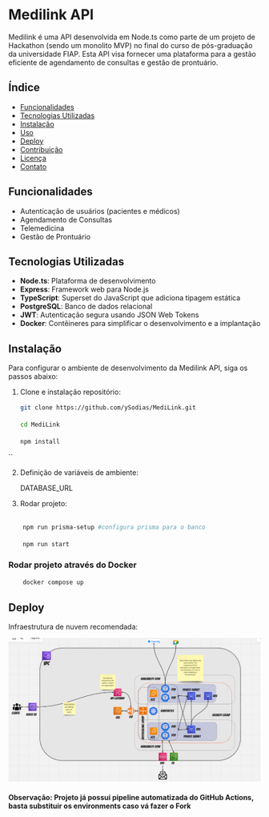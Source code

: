 # Medilink API

Medilink é uma API desenvolvida em Node.ts como parte de um projeto de Hackathon (sendo um monolito MVP) no final do curso de pós-graduação da universidade FIAP. Esta API visa fornecer uma plataforma para a gestão eficiente de agendamento de consultas e gestão de prontuário.

## Índice

- [Funcionalidades](#funcionalidades)
- [Tecnologias Utilizadas](#tecnologias-utilizadas)
- [Instalação](#instalação)
- [Uso](#uso)
- [Deploy](#deploy)
- [Contribuição](#contribuição)
- [Licença](#licença)
- [Contato](#contato)

## Funcionalidades

- Autenticação de usuários (pacientes e médicos)
- Agendamento de Consultas
- Telemedicina
- Gestão de Prontuário

## Tecnologias Utilizadas

- **Node.ts**: Plataforma de desenvolvimento
- **Express**: Framework web para Node.js
- **TypeScript**: Superset do JavaScript que adiciona tipagem estática
- **PostgreSQL**: Banco de dados relacional
- **JWT**: Autenticação segura usando JSON Web Tokens
- **Docker**: Contêineres para simplificar o desenvolvimento e a implantação

## Instalação

Para configurar o ambiente de desenvolvimento da Medilink API, siga os passos abaixo:

1. Clone e instalação repositório:
   ```bash
   git clone https://github.com/ySodias/MediLink.git

   cd MediLink

   npm install
``

2. Definição de variáveis de ambiente:

    DATABASE_URL

3. Rodar projeto:

```bash

    npm run prisma-setup #configura prisma para o banco

    npm run start

```

### Rodar projeto através do Docker

```bash
    docker compose up

```

## Deploy

Infraestrutura de nuvem recomendada:

![plot](./docs/Screenshot_10.png)

#### Observação: Projeto já possui pipeline automatizada do GitHub Actions, basta substituir os environments caso vá fazer o Fork
